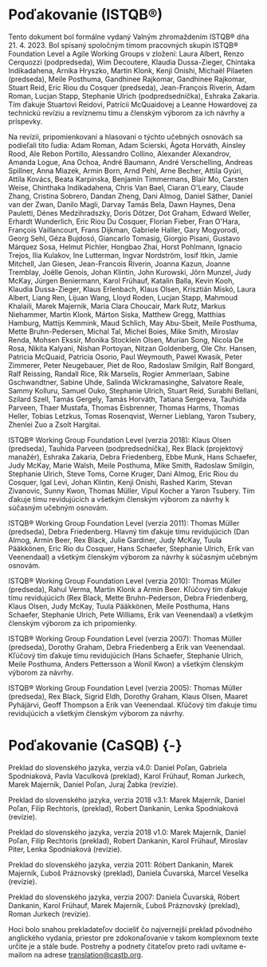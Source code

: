 # Poďakovanie (ISTQB®)

Tento dokument bol formálne vydaný Valným zhromaždením ISTQB® dňa 21. 4. 2023. Bol spísaný spoločným tímom pracovných skupín ISTQB® Foundation Level a Agile Working Groups v zložení: Laura Albert, Renzo Cerquozzi (podpredseda), Wim Decoutere, Klaudia Dussa-Zieger, Chintaka Indikadahena, Arnika Hryszko, Martin Klonk, Kenji Onishi, Michaël Pilaeten (predseda), Meile Posthuma, Gandhinee Rajkomar, Gandhinee Rajkomar, Stuart Reid, Eric Riou du Cosquer (predseda), Jean-François Riverin, Adam Roman, Lucjan Stapp, Stephanie Ulrich (podpredsedníčka), Eshraka Zakaria. Tím ďakuje Stuartovi Reidovi, Patrícii McQuaidovej a Leanne Howardovej za technickú revíziu a revíznemu tímu a členským výborom za ich návrhy a príspevky.

Na revízii, pripomienkovaní a hlasovaní o týchto učebných osnovách sa podieľali títo ľudia: Adam Roman, Adam Scierski, Ágota Horváth, Ainsley Rood, Ale Rebon Portillo, Alessandro Collino, Alexander Alexandrov, Amanda Logue, Ana Ochoa, André Baumann, André Verschelling, Andreas Spillner, Anna Miazek, Armin Born, Arnd Pehl, Arne Becher, Attila Gyúri, Attila Kovács, Beata Karpinska, Benjamin Timmermans, Blair Mo, Carsten Weise, Chinthaka Indikadahena, Chris Van Bael, Ciaran O'Leary, Claude Zhang, Cristina Sobrero, Dandan Zheng, Dani Almog, Daniel Säther, Daniel van der Zwan, Danilo Magli, Darvay Tamás Bela, Dawn Haynes, Dena Pauletti, Dénes Medzihradszky, Doris Dötzer, Dot Graham, Edward Weller, Erhardt Wunderlich, Eric Riou Du Cosquer, Florian Fieber, Fran O'Hara, François Vaillancourt, Frans Dijkman, Gabriele Haller, Gary Mogyorodi, Georg Sehl, Géza Bujdosó, Giancarlo Tomasig, Giorgio Pisani, Gustavo Márquez Sosa, Helmut Pichler, Hongbao Zhai, Horst Pohlmann, Ignacio Trejos, Ilia Kulakov, Ine Lutterman, Ingvar Nordström, Iosif Itkin, Jamie Mitchell, Jan Giesen, Jean-Francois Riverin, Joanna Kazun, Joanne Tremblay, Joëlle Genois, Johan Klintin, John Kurowski, Jörn Munzel, Judy McKay, Jürgen Beniermann, Karol Frühauf, Katalin Balla, Kevin Kooh, Klaudia Dussa-Zieger, Klaus Erlenbach, Klaus Olsen, Krisztián Miskó, Laura Albert, Liang Ren, Lijuan Wang, Lloyd Roden, Lucjan Stapp, Mahmoud Khalaili, Marek Majernik, Maria Clara Choucair, Mark Rutz, Markus Niehammer, Martin Klonk, Márton Siska, Matthew Gregg, Matthias Hamburg, Mattijs Kemmink, Maud Schlich, May Abu-Sbeit, Meile Posthuma, Mette Bruhn-Pedersen, Michal Tal, Michel Boies, Mike Smith, Miroslav Renda, Mohsen Ekssir, Monika Stocklein Olsen, Murian Song, Nicola De Rosa, Nikita Kalyani, Nishan Portoyan, Nitzan Goldenberg, Ole Chr. Hansen, Patricia McQuaid, Patricia Osorio, Paul Weymouth, Pawel Kwasik, Peter Zimmerer, Peter Neugebauer, Piet de Roo, Radoslaw Smilgin, Ralf Bongard, Ralf Reissing, Randall Rice, Rik Marselis, Rogier Ammerlaan, Sabine Gschwandtner, Sabine Uhde, Salinda Wickramasinghe, Salvatore Reale, Sammy Kolluru, Samuel Ouko, Stephanie Ulrich, Stuart Reid, Surabhi Bellani, Szilard Szell, Tamás Gergely, Tamás Horváth, Tatiana Sergeeva, Tauhida Parveen, Thaer Mustafa, Thomas Eisbrenner, Thomas Harms, Thomas Heller, Tobias Letzkus, Tomas Rosenqvist, Werner Lieblang, Yaron Tsubery, Zhenlei Zuo a Zsolt Hargitai.

ISTQB® Working Group Foundation Level (verzia 2018): Klaus Olsen (predseda), Tauhida Parveen (podpredsedníčka), Rex Black (projektový manažér), Eshraka Zakaria, Debra Friedenberg, Ebbe Munk, Hans Schaefer, Judy McKay, Marie Walsh, Meile Posthuma, Mike Smith, Radoslaw Smilgin, Stephanie Ulrich, Steve Toms, Corne Kruger, Dani Almog, Eric Riou du Cosquer, Igal Levi, Johan Klintin, Kenji Onishi, Rashed Karim, Stevan Zivanovic, Sunny Kwon, Thomas Müller, Vipul Kocher a Yaron Tsubery.  Tím ďakuje tímu revidujúcich a všetkým členským výborom za návrhy k súčasným učebným osnovám.

ISTQB® Working Group Foundation Level (verzia 2011): Thomas Müller (predseda), Debra Friedenberg. Hlavný tím ďakuje tímu revidujúcich (Dan Almog, Armin Beer, Rex Black, Julie Gardiner, Judy McKay, Tuula Pääkkönen, Eric Rio du Cosquer, Hans Schaefer, Stephanie Ulrich, Erik van Veenendaal) a všetkým členským výborom za návrhy k súčasným učebným osnovám.

ISTQB® Working Group Foundation Level (verzia 2010): Thomas Müller (predseda), Rahul Verma, Martin Klonk a Armin Beer. Kľúčový tím ďakuje tímu revidujúcich (Rex Black, Mette Bruhn-Pederson, Debra Friedenberg, Klaus Olsen, Judy McKay, Tuula Pääkkönen, Meile Posthuma, Hans Schaefer, Stephanie Ulrich, Pete Williams, Erik van Veenendaal) a všetkým členským výborom za ich pripomienky.

ISTQB® Working Group Foundation Level (verzia 2007): Thomas Müller (predseda), Dorothy Graham, Debra Friedenberg a Erik van Veenendaal. Kľúčový tím ďakuje tímu revidujúcich (Hans Schaefer, Stephanie Ulrich, Meile Posthuma, Anders Pettersson a Wonil Kwon) a všetkým členským výborom za návrhy.

ISTQB® Working Group Foundation Level (verzia 2005): Thomas Müller (predseda), Rex Black, Sigrid Eldh, Dorothy Graham, Klaus Olsen, Maaret Pyhäjärvi, Geoff Thompson a Erik van Veenendaal. Kľúčový tím ďakuje tímu revidujúcich a všetkým členským výborom za návrhy.


# Poďakovanie (CaSQB) {-}
Preklad do slovenského jazyka, verzia v4.0: Daniel Poľan, Gabriela Spodniaková, Pavla Vaculková (preklad), Karol Frühauf, Roman Jurkech, Marek Majerník, Daniel Poľan, Juraj Žabka (revízie).

Preklad do slovenského jazyka, verzia 2018 v3.1: Marek Majerník, Daniel Poľan, Filip Rechtoris, (preklad), Robert Dankanin, Lenka Spodniaková (revízie).

Preklad do slovenského jazyka, verzia 2018 v1.0: Marek Majerník, Daniel Poľan, Filip Rechtoris (preklad), Robert Dankanin, Karol Frühauf, Miroslav Piter, Lenka Spodniaková (revízie). 

Preklad do slovenského jazyka, verzia 2011:  Róbert Dankanin, Marek Majerník, Ľuboš Práznovský (preklad), Daniela Čuvarská, Marcel Veselka (revízie). 

Preklad do slovenského jazyka, verzia 2007: Daniela Čuvarská, Róbert Dankanin, Karol Frühauf, Marek Majerník, Ľuboš Práznovský (preklad), Roman Jurkech (revízie).

Hoci bolo snahou prekladateľov docieliť čo najvernejší preklad pôvodného anglického vydania, priestor pre zdokonaľovanie v takom komplexnom texte určite je a stále bude. Postrehy a podnety čitateľov preto radi uvítame e-mailom na adrese translation@castb.org.
